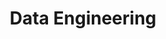 ---
title: "Data Engineering"
type: "categories"
layout: "parent"
category_path: ["Data Engineering"]
---
